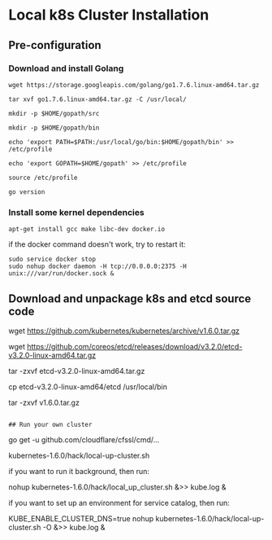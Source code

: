 # Local k8s Cluster Installation

## Pre-configuration

### Download and install Golang

```
wget https://storage.googleapis.com/golang/go1.7.6.linux-amd64.tar.gz

tar xvf go1.7.6.linux-amd64.tar.gz -C /usr/local/

mkdir -p $HOME/gopath/src

mkdir -p $HOME/gopath/bin

echo 'export PATH=$PATH:/usr/local/go/bin:$HOME/gopath/bin' >> /etc/profile

echo 'export GOPATH=$HOME/gopath' >> /etc/profile

source /etc/profile

go version
```

### Install some kernel dependencies

```
apt-get install gcc make libc-dev docker.io
```
if the docker command doesn't work, try to restart it:
```
sudo service docker stop
sudo nohup docker daemon -H tcp://0.0.0.0:2375 -H unix:///var/run/docker.sock &
```

## Download and unpackage k8s and etcd source code

wget https://github.com/kubernetes/kubernetes/archive/v1.6.0.tar.gz

wget https://github.com/coreos/etcd/releases/download/v3.2.0/etcd-v3.2.0-linux-amd64.tar.gz

tar -zxvf etcd-v3.2.0-linux-amd64.tar.gz

cp etcd-v3.2.0-linux-amd64/etcd /usr/local/bin

tar -zxvf v1.6.0.tar.gz
```

## Run your own cluster

```
go get -u github.com/cloudflare/cfssl/cmd/...

kubernetes-1.6.0/hack/local-up-cluster.sh

if you want to run it background, then run:

nohup kubernetes-1.6.0/hack/local_up_cluster.sh &>> kube.log &

if you want to set up an environment for service catalog, then run:

KUBE_ENABLE_CLUSTER_DNS=true nohup kubernetes-1.6.0/hack/local-up-cluster.sh -O &>> kube.log &
```
